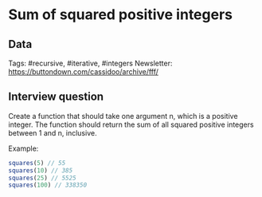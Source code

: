 # Sum of squared positive integers

## Data

Tags: #recursive, #iterative, #integers
Newsletter: https://buttondown.com/cassidoo/archive/fff/

## Interview question

Create a function that should take one argument n, which is a positive integer. The function should return the sum of all squared positive integers between 1 and n, inclusive.

Example:

```javascript
squares(5) // 55 
squares(10) // 385
squares(25) // 5525
squares(100) // 338350
```